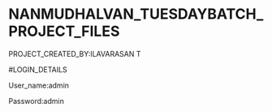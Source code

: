 # NANMUDHALVAN_TUESDAYBATCH_PROJECT_FILES

PROJECT_CREATED_BY:ILAVARASAN T

#LOGIN_DETAILS

User_name:admin

Password:admin
